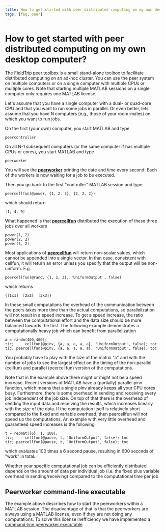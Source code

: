 ```yaml
---
title: How to get started with peer distributed computing on my own desktop computer?
tags: [faq, peer]
---
```


# How to get started with peer distributed computing on my own desktop computer?

The [FieldTrip peer toolbox](https://github.com/fieldtrip/fieldtrip/tree/master/peer) is a small stand-alone toolbox to facilitate distributed computing on an ad-hoc cluster. You can use the peer system on multiple computers or on a single computer with multiple CPUs or multiple cores. Note that starting multiple MATLAB sessions on a single computer only requires one MATLAB license.

Let's assume that you have a single computer with a dual- or quad-core CPU and that you want to run some jobs in parallel. Or even better, lets assume that you have N computers (e.g., those of your room-mates) on which you want to run jobs.

On the first (your own) computer, you start MATLAB and type

    peercontroller

On all N-1 subsequent computers (or the same computer if has multiple CPUs or cores), you start MATLAB and type

    peerworker

You will see the **[peerworker](https://github.com/fieldtrip/fieldtrip/blob/release/peer/peerworker.m)** printing the date and time every second. Each of the workers is now waiting for a job to be executed.

Then you go back to the first "controller" MATLAB session and type

    peercellfun(@power, {1, 2, 3}, {2, 2, 2})

which should return

    [1, 4, 9]

What happened is that **[peercellfun](https://github.com/fieldtrip/fieldtrip/blob/release/peer/peercellfun.m)** distributed the execution of these three jobs over all workers

    power(1, 2)
    power(2, 2)
    power(3, 2)

Most applications of **[peercellfun](https://github.com/fieldtrip/fieldtrip/blob/release/peer/peercellfun.m)** will return non-scalar values, which cannot be appended into a single vector. In that case, consistent with cellfun, it will return an error unless you specify that the output will be non-uniform. E.g.

    peercellfun(@rand, {1, 2, 3}, 'UniformOutput', false)

which returns

    {[1x1]  [2x2]  [3x3]}

In these small computations the overhead of the communication between the peers takes more time than the actual computations, so parallelization will not result in a speed increase. To get a speed increase, the ratio between the computational effort and the data size should be more balanced towards the first. The following example demonstrates a computationally heavy job which can benefit from parallelization

    a = randn(400,400);
    tic;     cellfun(@pinv, {a, a, a, a, a}, 'UniformOutput', false); toc
    tic; peercellfun(@pinv, {a, a, a, a, a}, 'UniformOutput', false); toc

You probably have to play with the size of the matrix "a" and with the number of jobs to see the largest effect on the timing of the non-parallel (cellfun) and parallel (peercellfun) version of the computations.

Note that in the example above there might or might not be a speed increase. Recent versions of MATLAB have a (partially) parallel pinv function, which means that a single pinv already keeps all your CPU cores busy. Furthermore, there is some overhead in sending and receiving every job independent of the job size. On top of that there is the overhead of sending the input data and receiving the results, which increases linearly with the size of the data. If the computation itself is relatively short compared to the fixed and variable overhead, then peercellfun will not speed up the computations. An example with very little overhead and guaranteed speed increases is the following

    t = repmat({6}, 1, 100);
    tic;     cellfun(@pause, t, 'UniformOutput', false); toc
    tic; peercellfun(@pause, t, 'UniformOutput', false); toc

which evaluates 100 times a 6 second pause, resulting in 600 seconds of "work" in total.

Whether your specific computational job can be efficiently distributed depends on the amount of data per individual job (i.e. the fixed plus variable overhead in sending/receiving) compared to the computational time per job.

## Peerworker command-line executable

The example above describes how to start the peerworkers within a MATLAB session. The disadvantage of that is that the peerworkers are always using a MATLAB license, even if they are not doing any computations. To solve this license inefficiency we have implemented a [command-line peerworker executable](/faq/how_can_i_use_the_command-line_peerworker_and_optimize_the_matlab_licenses).
